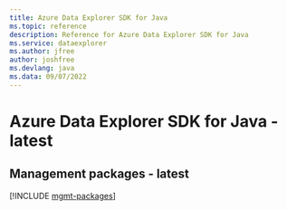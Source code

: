 ```yaml
---
title: Azure Data Explorer SDK for Java
ms.topic: reference
description: Reference for Azure Data Explorer SDK for Java
ms.service: dataexplorer
ms.author: jfree
author: joshfree
ms.devlang: java
ms.data: 09/07/2022
---
```

# Azure Data Explorer SDK for Java - latest

## Management packages - latest
[!INCLUDE [mgmt-packages](data-explorer-mgmt-index.md)]